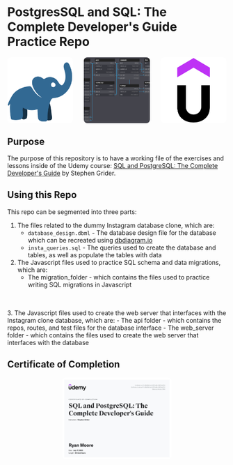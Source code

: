 # PostgresSQL and SQL: The Complete Developer's Guide Practice Repo

<div style="display: flex; justify-content: space-between;">
    <img src="images/dbcute.png" alt="dbcute" style="border-radius: 8px; width: 30%; object-fit: cover;">
    <img src="images/schema.png" alt="schema" style="border-radius: 8px; width: 30%; object-fit: cover;">
    <img src="images/udemy.png" alt="udemy" style="border-radius: 8px; width: 30%; object-fit: cover;">
</div>

## Purpose

The purpose of this repository is to have a working file of the exercises and lessons inside of the Udemy course: [SQL and PostgreSQL: The Complete Developer's Guide](https://www.udemy.com/course/sql-and-postgresql/) by Stephen Grider.

## Using this Repo

This repo can be segmented into three parts:

1. The files related to the dummy Instagram database clone, which are:
    - `database_design.dbml` - The database design file for the database which can be recreated using [dbdiagram.io](https://dbdiagram.io/home)
    - `insta_queries.sql` - The queries used to create the database and tables, as well as populate the tables with data
2. The Javascript files used to practice SQL schema and data migrations, which are:
    - The migration_folder - which contains the files used to practice writing SQL migrations in Javascript
<br>
</br>
3. The Javascript files used to create the web server that interfaces with the Instagram clone database, which are:
    - The api folder - which contains the repos, routes, and test files for the database interface
    - The web_server folder - which contains the files used to create the web server that interfaces with the database

## Certificate of Completion

<div style="text-align: center;">
    <img src="images/course_certificate.jpg" alt="udemy" style="border-radius: 8px; width: 50%; object-fit: cover;">
</div>
